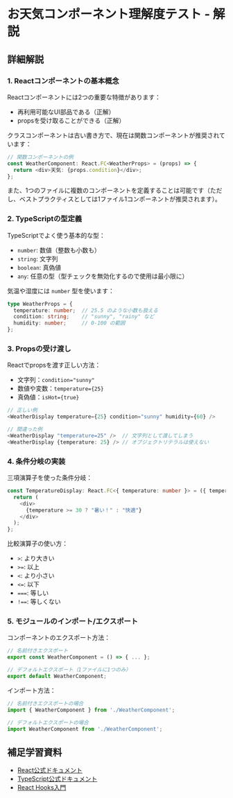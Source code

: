 # お天気コンポーネント理解度テスト - 解説

## 詳細解説

### 1. Reactコンポーネントの基本概念
Reactコンポーネントには2つの重要な特徴があります：
- 再利用可能なUI部品である（正解）
- propsを受け取ることができる（正解）

クラスコンポーネントは古い書き方で、現在は関数コンポーネントが推奨されています：
```typescript
// 関数コンポーネントの例
const WeatherComponent: React.FC<WeatherProps> = (props) => {
  return <div>天気: {props.condition}</div>;
};
```

また、1つのファイルに複数のコンポーネントを定義することは可能です（ただし、ベストプラクティスとしては1ファイル1コンポーネントが推奨されます）。

### 2. TypeScriptの型定義
TypeScriptでよく使う基本的な型：
- `number`: 数値（整数も小数も）
- `string`: 文字列
- `boolean`: 真偽値
- `any`: 任意の型（型チェックを無効化するので使用は最小限に）

気温や湿度には `number` 型を使います：
```typescript
type WeatherProps = {
  temperature: number;  // 25.5 のような小数も扱える
  condition: string;    // "sunny", "rainy" など
  humidity: number;     // 0-100 の範囲
};
```

### 3. Propsの受け渡し
Reactでpropsを渡す正しい方法：
- 文字列：`condition="sunny"`
- 数値や変数：`temperature={25}`
- 真偽値：`isHot={true}`

```typescript
// 正しい例
<WeatherDisplay temperature={25} condition="sunny" humidity={60} />

// 間違った例
<WeatherDisplay "temperature=25" />  // 文字列として渡してしまう
<WeatherDisplay {temperature: 25} /> // オブジェクトリテラルは使えない
```

### 4. 条件分岐の実装
三項演算子を使った条件分岐：
```typescript
const TemperatureDisplay: React.FC<{ temperature: number }> = ({ temperature }) => {
  return (
    <div>
      {temperature >= 30 ? "暑い！" : "快適"}
    </div>
  );
};
```

比較演算子の使い方：
- `>`: より大きい
- `>=`: 以上
- `<`: より小さい
- `<=`: 以下
- `===`: 等しい
- `!==`: 等しくない

### 5. モジュールのインポート/エクスポート
コンポーネントのエクスポート方法：
```typescript
// 名前付きエクスポート
export const WeatherComponent = () => { ... };

// デフォルトエクスポート（1ファイルに1つのみ）
export default WeatherComponent;
```

インポート方法：
```typescript
// 名前付きエクスポートの場合
import { WeatherComponent } from './WeatherComponent';

// デフォルトエクスポートの場合
import WeatherComponent from './WeatherComponent';
```

## 補足学習資料
- [React公式ドキュメント](https://react.dev/)
- [TypeScript公式ドキュメント](https://www.typescriptlang.org/docs/)
- [React Hooks入門](https://react.dev/learn/hooks-overview) 